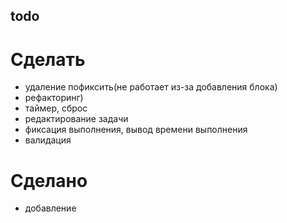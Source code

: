## todo

# Сделать

- удаление пофиксить(не работает из-за добавления блока)
- рефакторинг)
- таймер, сброс
- редактирование задачи
- фиксация выполнения, вывод времени выполнения
- валидация

# Сделано

- добавление
